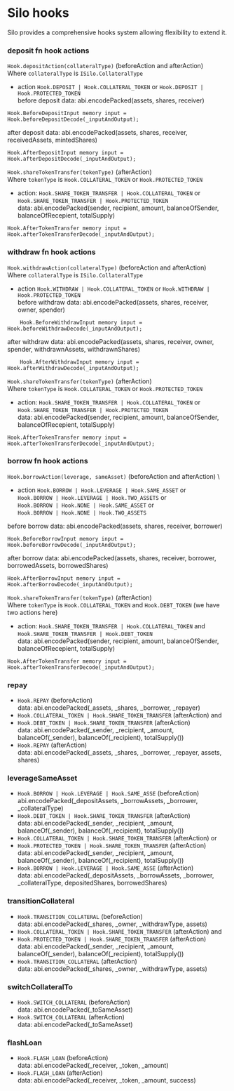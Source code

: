 # Silo hooks
Silo provides a comprehensive hooks system allowing flexibility to extend it.

### deposit fn hook actions
```Hook.depositAction(collateralType)``` (beforeAction and afterAction) \
Where `collateralType` is `ISilo.CollateralType`
- action ```Hook.DEPOSIT | Hook.COLLATERAL_TOKEN``` or ```Hook.DEPOSIT | Hook.PROTECTED_TOKEN``` \
before deposit data: abi.encodePacked(assets, shares, receiver)
```
Hook.BeforeDepositInput memory input = Hook.beforeDepositDecode(_inputAndOutput);
```
after deposit data: abi.encodePacked(assets, shares, receiver, receivedAssets, mintedShares)
```
Hook.AfterDepositInput memory input = Hook.afterDepositDecode(_inputAndOutput);
```

```Hook.shareTokenTransfer(tokenType)``` (afterAction) \
Where `tokenType` is `Hook.COLLATERAL_TOKEN` or `Hook.PROTECTED_TOKEN`
- action: ```Hook.SHARE_TOKEN_TRANSFER | Hook.COLLATERAL_TOKEN``` or ```Hook.SHARE_TOKEN_TRANSFER | Hook.PROTECTED_TOKEN``` \
data: abi.encodePacked(sender, recipient, amount, balanceOfSender, balanceOfRecepient, totalSupply)
```
Hook.AfterTokenTransfer memory input = Hook.afterTokenTransferDecode(_inputAndOutput);
```

### withdraw fn hook actions
```Hook.withdrawAction(collateralType)``` (beforeAction and afterAction) \
Where `collateralType` is `ISilo.CollateralType`
- action ```Hook.WITHDRAW | Hook.COLLATERAL_TOKEN``` or ```Hook.WITHDRAW | Hook.PROTECTED_TOKEN``` \
before withdraw data: abi.encodePacked(assets, shares, receiver, owner, spender)
```
    Hook.BeforeWithdrawInput memory input = Hook.beforeWithdrawDecode(_inputAndOutput);
```
after withdraw data: abi.encodePacked(assets, shares, receiver, owner, spender, withdrawnAssets, withdrawnShares)
```
    Hook.AfterWithdrawInput memory input = Hook.afterWithdrawDecode(_inputAndOutput);
```
```Hook.shareTokenTransfer(tokenType)``` (afterAction) \
Where `tokenType` is `Hook.COLLATERAL_TOKEN` or `Hook.PROTECTED_TOKEN`
- action: ```Hook.SHARE_TOKEN_TRANSFER | Hook.COLLATERAL_TOKEN``` or ```Hook.SHARE_TOKEN_TRANSFER | Hook.PROTECTED_TOKEN``` \
data: abi.encodePacked(sender, recipient, amount, balanceOfSender, balanceOfRecepient, totalSupply)
```
Hook.AfterTokenTransfer memory input = Hook.afterTokenTransferDecode(_inputAndOutput);
```

### borrow fn hook actions
```Hook.borrowAction(leverage, sameAsset)``` (beforeAction and afterAction) \
- action ```Hook.BORROW | Hook.LEVERAGE | Hook.SAME_ASSET``` or \
```Hook.BORROW | Hook.LEVERAGE | Hook.TWO_ASSETS``` or \
```Hook.BORROW | Hook.NONE | Hook.SAME_ASSET``` or \
```Hook.BORROW | Hook.NONE | Hook.TWO_ASSETS```

before borrow data: abi.encodePacked(assets, shares, receiver, borrower)
```
Hook.BeforeBorrowInput memory input = Hook.beforeBorrowDecode(_inputAndOutput);
```
after borrow data: abi.encodePacked(assets, shares, receiver, borrower, borrowedAssets, borrowedShares)
```
Hook.AfterBorrowInput memory input = Hook.afterBorrowDecode(_inputAndOutput);
```

```Hook.shareTokenTransfer(tokenType)``` (afterAction) \
Where `tokenType` is `Hook.COLLATERAL_TOKEN` and `Hook.DEBT_TOKEN` (we have two actions here)
- action: ```Hook.SHARE_TOKEN_TRANSFER | Hook.COLLATERAL_TOKEN``` and ```Hook.SHARE_TOKEN_TRANSFER | Hook.DEBT_TOKEN``` \
data: abi.encodePacked(sender, recipient, amount, balanceOfSender, balanceOfRecepient, totalSupply)
```
Hook.AfterTokenTransfer memory input = Hook.afterTokenTransferDecode(_inputAndOutput);
```

### repay
- ```Hook.REPAY``` (beforeAction) \
data: abi.encodePacked(_assets, _shares, _borrower, _repayer)
- ```Hook.COLLATERAL_TOKEN | Hook.SHARE_TOKEN_TRANSFER``` (afterAction) and
- ```Hook.DEBT_TOKEN | Hook.SHARE_TOKEN_TRANSFER``` (afterAction) \
data: abi.encodePacked(_sender, _recipient, _amount, balanceOf(_sender), balanceOf(_recipient), totalSupply())
- ```Hook.REPAY``` (afterAction) \
data: abi.encodePacked(_assets, _shares, _borrower, _repayer, assets, shares)

### leverageSameAsset
- ```Hook.BORROW | Hook.LEVERAGE | Hook.SAME_ASSE``` (beforeAction) \
abi.encodePacked(_depositAssets, _borrowAssets, _borrower, _collateralType)
- ```Hook.DEBT_TOKEN | Hook.SHARE_TOKEN_TRANSFER``` (afterAction) \
data: abi.encodePacked(_sender, _recipient, _amount, balanceOf(_sender), balanceOf(_recipient), totalSupply())
- ```Hook.COLLATERAL_TOKEN | Hook.SHARE_TOKEN_TRANSFER``` (afterAction) or
- ```Hook.PROTECTED_TOKEN | Hook.SHARE_TOKEN_TRANSFER``` (afterAction) \
data: abi.encodePacked(_sender, _recipient, _amount, balanceOf(_sender), balanceOf(_recipient), totalSupply())
- ```Hook.BORROW | Hook.LEVERAGE | Hook.SAME_ASSE``` (afterAction) \
data: abi.encodePacked(_depositAssets, _borrowAssets, _borrower, _collateralType, depositedShares, borrowedShares)

### transitionCollateral
- ```Hook.TRANSITION_COLLATERAL``` (beforeAction) \
data: abi.encodePacked(_shares, _owner, _withdrawType, assets)
- ```Hook.COLLATERAL_TOKEN | Hook.SHARE_TOKEN_TRANSFER``` (afterAction) and
- ```Hook.PROTECTED_TOKEN | Hook.SHARE_TOKEN_TRANSFER``` (afterAction) \
data: abi.encodePacked(_sender, _recipient, _amount, balanceOf(_sender), balanceOf(_recipient), totalSupply())
- ```Hook.TRANSITION_COLLATERAL``` (afterAction) \
data: abi.encodePacked(_shares, _owner, _withdrawType, assets)

### switchCollateralTo
- ```Hook.SWITCH_COLLATERAL``` (beforeAction) \
data: abi.encodePacked(_toSameAsset)
- ```Hook.SWITCH_COLLATERAL``` (afterAction) \
data: abi.encodePacked(_toSameAsset)

### flashLoan
- ```Hook.FLASH_LOAN``` (beforeAction) \
data: abi.encodePacked(_receiver, _token, _amount)
- ```Hook.FLASH_LOAN``` (afterAction) \
data: abi.encodePacked(_receiver, _token, _amount, success)